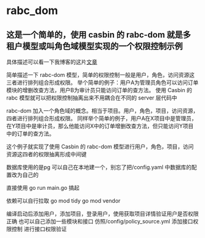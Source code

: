 # rabc_dom 
## 这是一个简单的，使用 casbin 的 rabc-dom 就是多租户模型或叫角色域模型实现的一个权限控制示例
具体描述可以看一下我博客的这片[文章](https://marksuper.xyz/2021/06/18/casbin_rabc_dom/)

简单描述一下 rabc-dom 模型，简单的权限控制一般是用户，角色，访问资源这三者进行排列组合形成权限。
举个简单的例子：用户A为管理员角色可以访问订单模块的增删改查方法，用户B为审计员只能访问订单的查方法。
使用 Casbin 的 rabc 模型就可以把权限控制抽离出来不用耦合在不同的 server 层代码中

rabc-dom 加入一个角色域的概念。相当于项目。用户，角色，项目，访问资源，四者进行排列组合形成权限。
同样举个简单的例子，用户A在X项目中是管理员，在Y项目中是审计员，那么他能访问X中的订单增删改查方法，但只能访问Y项目中的订单的查方法。

这个例子就实现了使用 Casbin 的 rabc-dom 模型进行用户，角色，项目，访问资源这四者的权限抽离形成中间键

数据库使用的是pg
可以自己在本地建一个，别忘了把/config.yaml 中数据库的配置改为自己的

直接使用
go run main.go
搞起

依赖可以自行拉取
go mod tidy
go mod vendor

编译启动后添加用户，添加项目，登录用户，使用获取项目详情验证用户是否权限正确
也可以自己添加一些模块和接口
仿照/config/policy_source.yml 添加接口权限控制
进行接口权限验证
